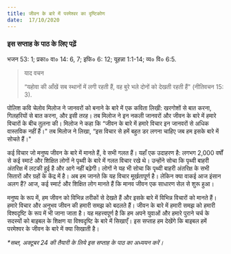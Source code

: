 ```yaml
---
title: जीवन के बारे में परमेश्वर का दृष्टिकोण
date:  17/10/2020
---
```


### इस सप्ताह के पाठ के लिए पढ़ें
भजन 53: 1; प्रका० वा० 14: 6, 7; इफि० 6: 12; यूहन्ना 1:1-14; व्य० वि० 6:5.

> <p>याद वचन</p>
>  “यहोवा की आँखें सब स्थानों में लगी रहती हैं, वह बुरे भले दोनों को देखती रहती हैं" (नीतिवचन 15: 3).

पोलिश कवि चेलोव मिलोज ने जानवरों को बनाने के बारे में एक कविता लिखी: खरगोशों से बात करना, गिलहरियों से बात करना, और इसी तरह। तब मिलोज ने इन नकली जानवरों और जीवन के बारे में हमारे विचारों के बीच तुलना की। मिलोज ने कहा कि “जीवन के बारे में हमारे विचार इन जानवरों से अधिक वास्तविक नहीं हैं।" तब मिलोज ने लिखा, “इस विचार से हमें बहुत डर लगना चाहिए जब हम इसके बारे में सोचते हैं।"

कई विचार जो मनुष्य जीवन के बारे में मानते हैं, वे सभी गलत हैं। यहाँ एक उदाहरण है: लगभग 2,000 वर्षों से कई स्मार्ट और शिक्षित लोगों ने पृथ्वी के बारे में गलत विचार रखे थे। उन्होंने सोचा कि पृथ्वी बाहरी अंतरिक्ष में लटकी हुई है और आगे नहीं बढ़ेगी। लोगों ने यह भी सोचा कि पृथ्वी बाहरी अंतरिक्ष के सभी सितारों और ग्रहों के केंद्र में है। अब हम जानते कि यह विचार मूर्खतापूर्ण है। लेकिन क्या वाकई आज इंसान अलग हैं? आज, कई स्मार्ट और शिक्षित लोग मानते हैं कि मानव जीवन एक साधारण सेल से शुरू हुआ।

मनुष्य के रूप में, हम जीवन को विभिन्न तरीकों से देखते हैं और इसके बारे में विभिन्न विचारों को मानते हैं। हमारे विचार और अनुभव जीवन की हमारी समझ को बदलते हैं। जीवन के बारे में हमारी समझ को हमारी विश्वदृष्टि के रूप में भी जाना जाता है। यह महत्त्वपूर्ण है कि हम अपने युवाओं और हमारे पुराने चर्च के सदस्यों को बाइबल के शिक्षण या विश्वदृष्टि के बारे में सिखाएँ। इस सप्ताह हम देखेंगे कि बाइबल हमें परमेश्वर के जीवन के बारे में क्या सिखाती है।

_*सब्त, अक्टूबर 24 की तैयारी के लिये इस सप्ताह के पाठ का अध्ययन करें।_